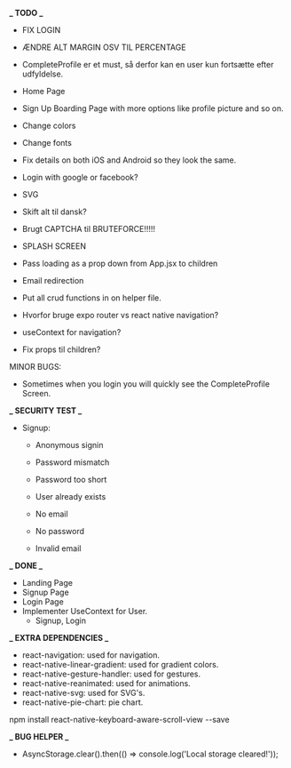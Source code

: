 **_ TODO _**

-  FIX LOGIN

-  ÆNDRE ALT MARGIN OSV TIL PERCENTAGE
-  CompleteProfile er et must, så derfor kan en user kun fortsætte efter udfyldelse.
-  Home Page
-  Sign Up Boarding Page with more options like profile picture and so on.
-  Change colors
-  Change fonts
-  Fix details on both iOS and Android so they look the same.
-  Login with google or facebook?
-  SVG
-  Skift alt til dansk?
-  Brugt CAPTCHA til BRUTEFORCE!!!!!
-  SPLASH SCREEN
-  Pass loading as a prop down from App.jsx to children
-  Email redirection
-  Put all crud functions in on helper file.
-  Hvorfor bruge expo router vs react native navigation?
-  useContext for navigation?
-  Fix props til children?

MINOR BUGS:

-  Sometimes when you login you will quickly see the CompleteProfile Screen.

**_ SECURITY TEST _**

-  Signup:

   -  Anonymous signin
   -  Password mismatch
   -  Password too short
   -  User already exists

   -  No email
   -  No password
   -  Invalid email

**_ DONE _**

-  Landing Page
-  Signup Page
-  Login Page
-  Implementer UseContext for User.
   -  Signup, Login

**_ EXTRA DEPENDENCIES _**

-  react-navigation: used for navigation.
-  react-native-linear-gradient: used for gradient colors.
-  react-native-gesture-handler: used for gestures.
-  react-native-reanimated: used for animations.
-  react-native-svg: used for SVG's.
-  react-native-pie-chart: pie chart.

npm install react-native-keyboard-aware-scroll-view --save

**_ BUG HELPER _**

-  AsyncStorage.clear().then(() => console.log('Local storage cleared!'));

